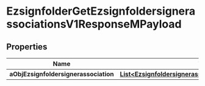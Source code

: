 

# EzsignfolderGetEzsignfoldersignerassociationsV1ResponseMPayload

## Properties

Name | Type | Description | Notes
------------ | ------------- | ------------- | -------------
**aObjEzsignfoldersignerassociation** | [**List&lt;EzsignfoldersignerassociationResponseCompound&gt;**](EzsignfoldersignerassociationResponseCompound.md) |  | 




